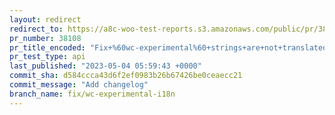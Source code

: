 ```yaml
---
layout: redirect
redirect_to: https://a8c-woo-test-reports.s3.amazonaws.com/public/pr/38108/api/index.html
pr_number: 38108
pr_title_encoded: "Fix+%60wc-experimental%60+strings+are+not+translated+"
pr_test_type: api
last_published: "2023-05-04 05:59:43 +0000"
commit_sha: d584ccca43d6f2ef0983b26b67426be0ceaecc21
commit_message: "Add changelog"
branch_name: fix/wc-experimental-i18n
---
```

